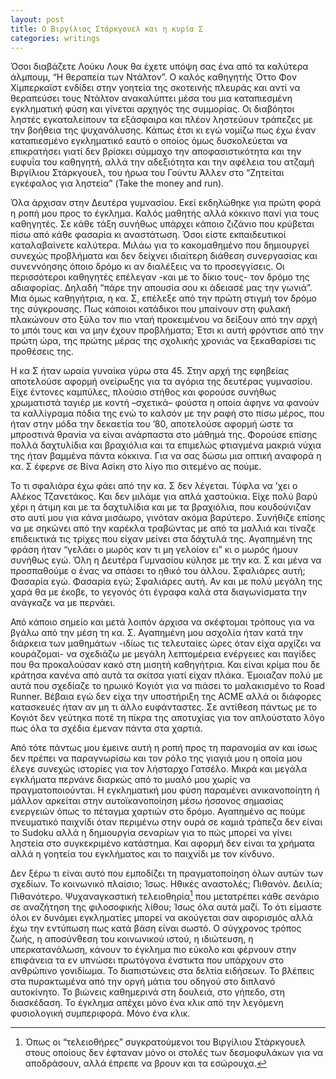 ```yaml
---
layout: post
title: Ο Βιργίλιος Στάρκγουελ και η κυρία Σ
categories: writings
---
```


Όσοι διαβάζετε Λούκυ Λουκ θα έχετε υπόψη σας ένα από τα καλύτερα άλμπουμ, “Η θεραπεία των Ντάλτον”. Ο καλός καθηγητής Όττο Φον Χίμπερκαϊστ ενδίδει στην γοητεία της σκοτεινής πλευράς και αντί να θεραπεύσει τους Ντάλτον ανακαλύπτει μέσα του μια καταπιεσμένη εγκληματική φύση και γίνεται αρχηγός της συμμορίας. Οι διαβόητοι ληστές εγκαταλείπουν τα εξάσφαιρα και πλέον ληστεύουν τράπεζες με την βοήθεια της ψυχανάλυσης. Κάπως έτσι κι εγώ νομίζω πως έχω έναν καταπιεσμένο εγκληματικό εαυτό ο οποίος όμως δυσκολεύεται να επικρατήσει γιατί δεν βρίσκει σύμμαχο την αποφασιστικότητα και την ευφυΐα του καθηγητή, αλλά την αδεξιότητα και την αφέλεια του ατζαμή Βιργίλιου Στάρκγουελ, του ήρωα του Γούντυ Άλλεν στο “Ζητείται εγκέφαλος για ληστεία” (Take the money and run).

Όλα άρχισαν στην Δευτέρα γυμνασίου. Εκεί εκδηλώθηκε για πρώτη φορά η ροπή μου προς το έγκλημα. Καλός μαθητής αλλά κόκκινο πανί για τους καθηγητές. Σε κάθε τάξη συνήθως υπάρχει κάποιο ζιζάνιο που κρύβεται πίσω από κάθε φασαρία κι αναστάτωση. Όσοι είστε εκπαιδευτικοί καταλαβαίνετε καλύτερα. Μιλάω για το κακομαθημένο που δημιουργεί συνεχώς προβλήματα και δεν δείχνει ιδιαίτερη διάθεση συνεργασίας και συνεννόησης όποιο δρόμο κι αν διαλέξεις να το προσεγγίσεις. Οι περισσότεροι καθηγητές επέλεγαν -και με το δίκιο τους- τον δρόμο της αδιαφορίας. Δηλαδή “πάρε την απουσία σου κι άδειασέ μας την γωνιά”. Μια όμως καθηγήτρια, η κα. Σ, επέλεξε από την πρώτη στιγμή τον δρόμο της σύγκρουσης. Πως κάποιοι κατάδικοι που μπαίνουν στη φυλακή πλακώνουν στο ξύλο τον πιο νταή προκειμένου να δείξουν από την αρχή το μπόι τους και να μην έχουν προβλήματα; Έτσι κι αυτή φρόντισε από την πρώτη ώρα, της πρώτης μέρας της σχολικής χρονιάς να ξεκαθαρίσει τις προθέσεις της.

Η κα Σ ήταν ωραία γυναίκα γύρω στα 45. Στην αρχή της εφηβείας αποτελούσε αφορμή ονείρωξης για τα αγόρια της δευτέρας γυμνασίου. Είχε έντονες καμπύλες, πλούσιο στήθος και φορούσε συνήθως χρωματιστά ταγιέρ με κοντή –σχετικά– φούστα η οποία άφηνε να φανούν τα καλλίγραμα πόδια της ενώ το καλσόν με την ραφή στο πίσω μέρος, που ήταν στην μόδα την δεκαετία του ’80, αποτελούσε αφορμή ώστε τα μπροστινά θρανία να είναι ανάρπαστα στο μάθημά της. Φορούσε επίσης πολλά δαχτυλίδια και βραχιόλια και τα επιμελώς φτιαγμένα μακριά νύχια της ήταν βαμμένα πάντα κόκκινα. Για να σας δώσω μια οπτική αναφορά η κα. Σ έφερνε σε Βίνα Ασίκη στο λίγο πιο σιτεμένο ας πούμε.

Το τι σφαλιάρα έχω φάει από την κα. Σ δεν λέγεται. Τύφλα να ’χει ο Αλέκος Τζανετάκος. Και δεν μιλάμε για απλά χαστούκια. Είχε πολύ βαρύ χέρι η άτιμη και με τα δαχτυλίδια και με τα βραχιόλια, που κουδούνιζαν στο αυτί μου για κάνα μισάωρο, γινόταν ακόμα βαρύτερο. Συνήθιζε επίσης να με σηκώνει από την καρέκλα τραβώντας με από τα μαλλιά και τίναζε επιδεικτικά τις τρίχες που είχαν μείνει στα δάχτυλά της. Αγαπημένη της φράση ήταν “γελάει ο μωρός καν τι μη γελοίον ει” κι ο μωρός ήμουν συνήθως εγώ. Όλη η Δευτέρα Γυμνασίου κύλησε με την κα. Σ και μένα να προσπαθούμε ο ένας να σπάσει το ηθικό του άλλου. Σφαλιάρες αυτή; Φασαρία εγώ. Φασαρία εγώ; Σφαλιάρες αυτή. Αν και με πολύ μεγάλη της χαρά θα με έκοβε, το γεγονός ότι έγραφα καλά στα διαγωνίσματα την ανάγκαζε να με περνάει.

Από κάποιο σημείο και μετά λοιπόν άρχισα να σκέφτομαι τρόπους για να βγάλω από την μέση τη κα. Σ. Αγαπημένη μου ασχολία ήταν κατά την διάρκεια των μαθημάτων -ιδίως τις τελευταίες ώρες όταν είχα αρχίζει να κουράζομαι- να σχεδιάζω με μεγάλη λεπτομέρεια ενέργειες και παγίδες που θα προκαλούσαν κακό στη μισητή καθηγήτρια. Και είναι κρίμα που δε κράτησα κανένα από αυτά τα σκίτσα γιατί είχαν πλάκα. Έμοιαζαν πολύ με αυτά που σχεδίαζε το ηρωικό Κογιότ για να πιάσει το μαλακισμένο το Road Runner. Βέβαια εγώ δεν είχα την υποστήριξη της ACME αλλά οι διάφορες κατασκευές ήταν αν μη τι άλλο ευφάνταστες. Σε αντίθεση πάντως με το Κογιότ δεν γεύτηκα ποτέ τη πίκρα της αποτυχίας για τον απλούστατο λόγο πως όλα τα σχέδια έμεναν πάντα στα χαρτιά.

Από τότε πάντως μου έμεινε αυτή η ροπή προς τη παρανομία αν και ίσως δεν πρέπει να παραγνωρίσω και τον ρόλο της γιαγιά μου η οποία μου έλεγε συνεχώς ιστορίες για τον λήσταρχο Γατσέλο. Μικρά και μεγάλα εγκλήματα περνάνε διαρκώς από το μυαλό μου χωρίς να πραγματοποιούνται. Η εγκληματική μου φύση παραμένει ανικανοποίητη ή μάλλον αρκείται στην αυτοϊκανοποίηση μέσω ήσσονος σημασίας ενεργειών όπως το πέταγμα χαρτιών στο δρόμο. Αγαπημένο ας πούμε πνευματικό παιχνίδι όταν περιμένω στην ουρά σε καμιά τράπεζα δεν είναι το Sudoku αλλά η δημιουργία σεναρίων για το πώς μπορεί να γίνει ληστεία στο συγκεκριμένο κατάστημα. Και αφορμή δεν είναι τα χρήματα αλλά η γοητεία του εγκλήματος και το παιχνίδι με τον κίνδυνο.

Δεν ξέρω τι είναι αυτό που εμποδίζει τη πραγματοποίηση όλων αυτών των σχεδίων. Το κοινωνικό πλαίσιο; Ίσως. Ηθικές αναστολές; Πιθανόν. Δειλία; Πιθανότερο. Ψυχαναγκαστική τελειοθηρία[^1] που μετατρέπει κάθε σενάριο σε αναζήτηση της φιλοσοφικής λίθου; Ίσως όλα αυτά μαζί. Το ότι είμαστε όλοι εν δυνάμει εγκληματίες μπορεί να ακούγεται σαν αφορισμός αλλά έχω την εντύπωση πως κατά βάση είναι σωστό. Ο σύγχρονος τρόπος ζωής, η αποσύνθεση του κοινωνικού ιστού, η ιδιώτευση, η υπερκατανάλωση, κάνουν το έγκλημα πιο εύκολο και φέρνουν στην επιφάνεια τα εν υπνώσει πρωτόγονα ένστικτα που υπάρχουν στο ανθρώπινο γονιδίωμα. Το διαπιστώνεις στα δελτία ειδήσεων. Το βλέπεις στα πυρακτωμένα από την οργή μάτια του οδηγού στο διπλανό αυτοκίνητο. Το βιώνεις καθημερινά στη δουλειά, στο γήπεδο, στη διασκέδαση. Το έγκλημα απέχει μόνο ένα κλικ από την λεγόμενη φυσιολογική συμπεριφορά. Μόνο ένα κλικ.

[^1]: Όπως οι “τελειοθήρες” συγκρατούμενοι του Βιργίλιου Στάρκγουελ στους οποίους δεν έφταναν μόνο οι στολές των δεσμοφυλάκων για να αποδράσουν, αλλά έπρεπε να βρουν και τα εσώρουχα.
